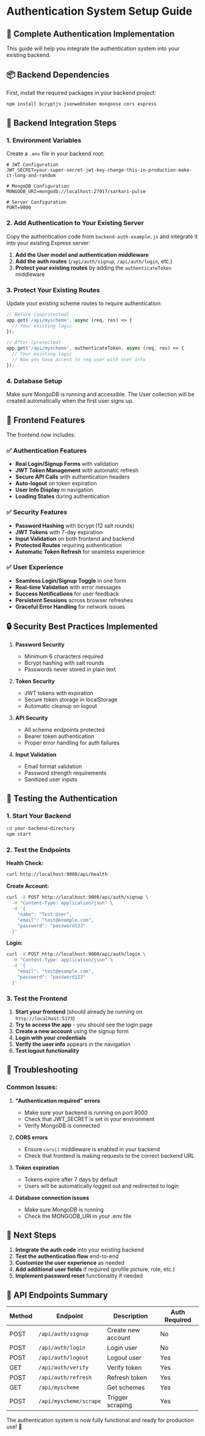 # Authentication System Setup Guide

## 🚀 Complete Authentication Implementation

This guide will help you integrate the authentication system into your existing backend.

## 📦 Backend Dependencies

First, install the required packages in your backend project:

```bash
npm install bcryptjs jsonwebtoken mongoose cors express
```

## 🔧 Backend Integration Steps

### 1. Environment Variables

Create a `.env` file in your backend root:

```env
# JWT Configuration
JWT_SECRET=your-super-secret-jwt-key-change-this-in-production-make-it-long-and-random

# MongoDB Configuration
MONGODB_URI=mongodb://localhost:27017/sarkari-pulse

# Server Configuration
PORT=9000
```

### 2. Add Authentication to Your Existing Server

Copy the authentication code from `backend-auth-example.js` and integrate it into your existing Express server:

1. **Add the User model and authentication middleware**
2. **Add the auth routes** (`/api/auth/signup`, `/api/auth/login`, etc.)
3. **Protect your existing routes** by adding the `authenticateToken` middleware

### 3. Protect Your Existing Routes

Update your existing scheme routes to require authentication:

```javascript
// Before (unprotected)
app.get('/api/myscheme', async (req, res) => {
  // Your existing logic
});

// After (protected)
app.get('/api/myscheme', authenticateToken, async (req, res) => {
  // Your existing logic
  // Now you have access to req.user with user info
});
```

### 4. Database Setup

Make sure MongoDB is running and accessible. The User collection will be created automatically when the first user signs up.

## 🎯 Frontend Features

The frontend now includes:

### ✅ Authentication Features
- **Real Login/Signup Forms** with validation
- **JWT Token Management** with automatic refresh
- **Secure API Calls** with authentication headers
- **Auto-logout** on token expiration
- **User Info Display** in navigation
- **Loading States** during authentication

### ✅ Security Features
- **Password Hashing** with bcrypt (12 salt rounds)
- **JWT Tokens** with 7-day expiration
- **Input Validation** on both frontend and backend
- **Protected Routes** requiring authentication
- **Automatic Token Refresh** for seamless experience

### ✅ User Experience
- **Seamless Login/Signup Toggle** in one form
- **Real-time Validation** with error messages
- **Success Notifications** for user feedback
- **Persistent Sessions** across browser refreshes
- **Graceful Error Handling** for network issues

## 🔒 Security Best Practices Implemented

1. **Password Security**
   - Minimum 6 characters required
   - Bcrypt hashing with salt rounds
   - Passwords never stored in plain text

2. **Token Security**
   - JWT tokens with expiration
   - Secure token storage in localStorage
   - Automatic cleanup on logout

3. **API Security**
   - All scheme endpoints protected
   - Bearer token authentication
   - Proper error handling for auth failures

4. **Input Validation**
   - Email format validation
   - Password strength requirements
   - Sanitized user inputs

## 🧪 Testing the Authentication

### 1. Start Your Backend
```bash
cd your-backend-directory
npm start
```

### 2. Test the Endpoints

**Health Check:**
```bash
curl http://localhost:9000/api/health
```

**Create Account:**
```bash
curl -X POST http://localhost:9000/api/auth/signup \
  -H "Content-Type: application/json" \
  -d '{
    "name": "Test User",
    "email": "test@example.com",
    "password": "password123"
  }'
```

**Login:**
```bash
curl -X POST http://localhost:9000/api/auth/login \
  -H "Content-Type: application/json" \
  -d '{
    "email": "test@example.com",
    "password": "password123"
  }'
```

### 3. Test the Frontend

1. **Start your frontend** (should already be running on `http://localhost:5173`)
2. **Try to access the app** - you should see the login page
3. **Create a new account** using the signup form
4. **Login with your credentials**
5. **Verify the user info** appears in the navigation
6. **Test logout functionality**

## 🐛 Troubleshooting

### Common Issues:

1. **"Authentication required" errors**
   - Make sure your backend is running on port 9000
   - Check that JWT_SECRET is set in your environment
   - Verify MongoDB is connected

2. **CORS errors**
   - Ensure `cors()` middleware is enabled in your backend
   - Check that frontend is making requests to the correct backend URL

3. **Token expiration**
   - Tokens expire after 7 days by default
   - Users will be automatically logged out and redirected to login

4. **Database connection issues**
   - Make sure MongoDB is running
   - Check the MONGODB_URI in your .env file

## 🔄 Next Steps

1. **Integrate the auth code** into your existing backend
2. **Test the authentication flow** end-to-end
3. **Customize the user experience** as needed
4. **Add additional user fields** if required (profile picture, role, etc.)
5. **Implement password reset** functionality if needed

## 📝 API Endpoints Summary

| Method | Endpoint | Description | Auth Required |
|--------|----------|-------------|---------------|
| POST | `/api/auth/signup` | Create new account | No |
| POST | `/api/auth/login` | Login user | No |
| POST | `/api/auth/logout` | Logout user | Yes |
| GET | `/api/auth/verify` | Verify token | Yes |
| POST | `/api/auth/refresh` | Refresh token | Yes |
| GET | `/api/myscheme` | Get schemes | Yes |
| POST | `/api/myscheme/scrape` | Trigger scraping | Yes |

The authentication system is now fully functional and ready for production use! 🎉